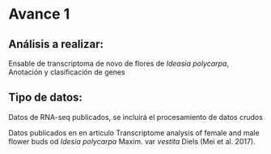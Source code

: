 # Avance 1
## Análisis a realizar:
Ensable de transcriptoma de novo de flores de *Ideasia polycarpa*, Anotación y clasificación de genes

## Tipo de datos: 
Datos de RNA-seq publicados, se incluirá el procesamiento de datos crudos

Datos publicados en en articulo Transcriptome analysis of female and male flower buds od *Idesia polycarpa* Maxim. var *vestita* Diels (Mei et al. 2017).



